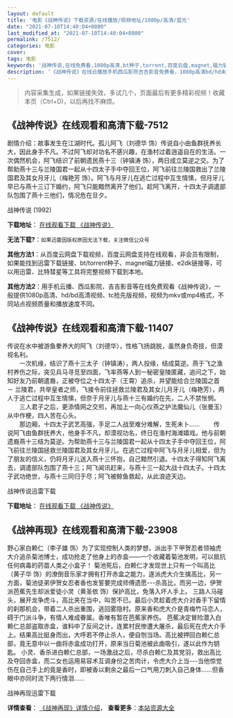 ```yaml
---
layout: default
title: '电影《战神传说》下载资源/在线播放/视频地址/1080p/高清/蓝光'
date: "2021-07-10T14:40:04+0800"
last_modified_at: "2021-07-10T14:40:04+0800"
permalink: /7512/
categories: 电影
cover:
tags: 电影
keywords: '战神传说,在线免费看,1080p高清,bt种子,torrent,百度云盘,magnet,磁力链,迅雷下载资源'
description: '《战神传说》在线云播放手机西瓜影院吉吉影音免费看，1080p高清bd/hd未删减完整版和tc抢先枪版，mkv/mp4格式，附带bt/torrent种子、magnet/磁力链、百度云盘、网盘资源迅雷下载链接'
---
```


>内容采集生成，如果链接失效，多试几个，页面最后有更多精彩视频！收藏本页（Ctrl+D)，以后再找不麻烦。


## 《战神传说》在线观看和高清下载-7512

剧情介绍：故事发生在江湖时代。孤儿阿飞（刘德华 饰）传说自小由鱼群抚养长大，因此身手不凡。不过阿飞却对功名不感兴趣，在渔村过着逍遥自在的生活。一次偶然机会，阿飞结识了前朝遗民燕十三（钟镇涛 饰），两日成立莫逆之交。为了帮助燕十三与兰陵国君一起从十四太子手中夺回王位，阿飞前往兰陵国救出了兰陵国君及其女月牙儿（梅艳芳 饰）。阿飞与月牙儿在逃亡过程中互生情愫，但月牙儿早已与燕十三订下婚约，阿飞只能黯然离开了他们。趁阿飞离开，十四太子调遣部队包围了燕十三他们，情况危在旦夕。


战神传说 (1992)

**下载地址**： [在线观看下载 《战神传说》](https://www.btbtdy.me/btdy/dy12700.html) 


**无法下载?**：`如果迅雷因版权原因无法下载，关注微信公众号 `

**其他方法1**：从百度云网盘下载视频，百度云网盘支持在线观看，非会员有限制，如果能找到迅雷下载链接、bt/torrent种子、magnet磁力链接、e2dk链接等，可以用迅雷、比特彗星等工具将完整视频下载到本地。

**其他方法2**：用手机云播、西瓜影院、吉吉影音等在线免费观看《战神传说》，一般提供1080p高清、hd/bd高清视频、tc抢先版视频，视频为mkv或mp4格式，不同站点视频质量和播放速度不同。


## 《战神传说》在线观看和高清下载-11407

传说在水中被游鱼豢养大的阿飞（刘德华），性格飞扬跳脱，虽然身负奇技，但漠视名利。<br />　　一次机缘，结识了燕十三太子（钟镇涛），两人投缘，结成莫逆。燕于飞之渔村养伤之际，突见兵马寻觅至四面，飞率燕等人到一秘密皇陵匿藏，追问之下，始知好友乃前朝遣裔，正被夺位之十四太子（王霄）追杀，并望能给合兰陵国之首 － 兰陵君，共举皇者之师，飞接令前往拯救兰陵君及其女儿月牙儿（梅艳芳），两人于逃亡过程中互生情愫，但奈于月牙儿与燕十三有婚约在先，二人不禁怅惘。<br />　　三人君子之后，更添情网之交煎，再加上一向心仪燕之护法魔仙儿（张曼玉）从中作梗，四人苦在心头。<br />　　那边厢，十四太子武艺高强，手足二人战至难分难解，生死未卜...... 　　传说阿飞由鱼群抚养大，他身手不凡，却漠视功名，终日在渔村海滩嬉戏。他与前朝遗裔燕十三结为莫逆。为帮助燕十三与兰陵国君一起从十四太子手中夺回王位，阿飞前往兰陵国拯救兰陵国君及其女月牙儿。在逃亡过程中阿飞与月牙儿相爱，但为了朋友的信义，仍将月牙儿送入燕十三怀抱，自己黯然引退。十四太子得知阿飞离去，调遣部队包围了燕十三；阿飞闻讯赶来，与燕十三一起大战十四太子。十四太子武功绝世，与燕十三同归于尽；阿飞被鲸鱼救起，从此浪迹天边。


战神传说迅雷下载

**下载地址**： [在线观看下载 《战神传说》](https://www.993dy.com//vod-detail-id-23346.html) 


## 《战神再现》在线观看和高清下载-23908

野心家白赖仁（李子雄 饰）为了实现控制人类的梦想，派出手下甲贺忍者领袖虎大介追杀菊池博士，成功抢走了他身上的赤盒——一个收藏着菊池发明，可以抵抗任何病毒的药苗人类之小盒子！ 菊池死后，白赖仁才发现世上只有一个叫高比（黄子华 饰）的潦倒音乐家才拥有打开赤盒之能力，遂派虎大介生擒高比，另一方面，菊池徒弟伊贺女忍者香也发誓要完成师傅遗愿---杀高比，而另一边，伊贺派芭蕉先生却派爱徒小灵（黄圣依 饰）保护高比，免落入坏人手上。 三路人马碰头，展开龙争虎斗，高比夹在当中，叫苦不已。最后小灵趁着虎大介对香手下留情的刹那机会，带着二人杀出重围，逃回雾隐村。原来香和虎大介是青梅竹马恋人，碍于门派斗争，有情人难成眷属。香唯有暂在芭蕉家养伤。 芭蕉决定冒险潜入白赖仁总部盗取赤盒，谁料中了反间之计，连累村民惨遭大屠杀，最后死在虎大介手上。结果高比挺身而出，大呼若不停止杀人，便自刎当场。高比被押回白赖仁总部，竟无意中以一曲将赤盒成功打开，原来当日菊池被此曲吸引，遂以此作为钥匙。 小灵、香杀进白赖仁总部，一场激战之后，尽杀白赖仁及其党羽，救出高比及夺回赤盒，而二女也运用易容术互调身份之苦肉计，令虎大介上当---当他惊觉伤在自己手上的竟是香时，即被香以剩余之最后一口气用刀刺入自己身体……但香眼中亦同时流下两行情泪&hellip;…


战神再现迅雷下载

**详情查看**： [《战神再现》详情介绍](/movie/23908/)， **查看更多**：[本站资源大全](/movie/t/all/)

